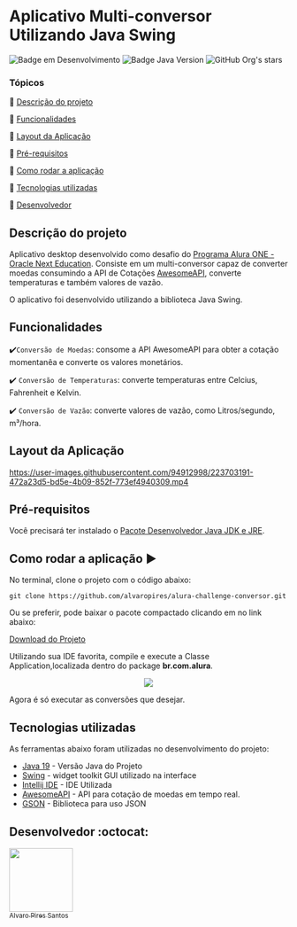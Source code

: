 # Aplicativo Multi-conversor Utilizando Java Swing

![Badge em Desenvolvimento](https://img.shields.io/badge/STATUS-EM%20DESENVOLVIMENTO-green)
![Badge Java Version](https://img.shields.io/badge/JAVA-v19.0.2-blue)
![GitHub Org's stars](https://img.shields.io/github/stars/alvaropires?style=social)

### Tópicos
:small_blue_diamond: [Descrição do projeto](#descrição-do-projeto)

:small_blue_diamond: [Funcionalidades](#funcionalidades)

:small_blue_diamond: [Layout da Aplicação](#layout-da-aplicação)

:small_blue_diamond: [Pré-requisitos](#pré-requisitos)

:small_blue_diamond: [Como rodar a aplicação](#como-rodar-a-aplicação-arrow_forward)

:small_blue_diamond: [Tecnologias utilizadas](#tecnologias-utilizadas)

:small_blue_diamond: [Desenvolvedor](#desenvolvedor-octocat)


## Descrição do projeto
Aplicativo desktop desenvolvido como desafio do <a href="https://www.oracle.com/br/education/oracle-next-education/">Programa Alura ONE - Oracle Next Education</a>. Consiste em um multi-conversor capaz de
converter moedas consumindo a API de Cotações <a href = "https://docs.awesomeapi.com.br/api-de-moedas">AwesomeAPI</a>, converte temperaturas e também valores de vazão.

O aplicativo foi desenvolvido utilizando a biblioteca Java Swing.

## Funcionalidades
:heavy_check_mark:`Conversão de Moedas`: consome a API AwesomeAPI para obter a cotação momentanêa e converte os valores monetários.

:heavy_check_mark: `Conversão de Temperaturas`: converte temperaturas entre Celcius, Fahrenheit e Kelvin.

:heavy_check_mark: `Conversão de Vazão`: converte valores de vazão, como Litros/segundo, m³/hora.

## Layout da Aplicação

https://user-images.githubusercontent.com/94912998/223703191-472a23d5-bd5e-4b09-852f-773ef4940309.mp4


## Pré-requisitos
Você precisará ter instalado o 
<a href="https://www.oracle.com/br/java/technologies/downloads/">Pacote Desenvolvedor Java JDK e JRE</a>.

## Como rodar a aplicação :arrow_forward:

No terminal, clone o projeto com o código abaixo:

```
git clone https://github.com/alvaropires/alura-challenge-conversor.git
```

Ou se preferir, pode baixar o pacote compactado clicando em no link abaixo:


<a href="https://github.com/alvaropires/alura-challenge-conversor/archive/refs/heads/main.zip">Download do Projeto</a>


Utilizando sua IDE favorita, compile e execute a Classe Application,localizada dentro do package <strong>br.com.alura</strong>.


<p align="center">
<img src = "https://user-images.githubusercontent.com/94912998/223709938-02226141-b92e-4180-8b9b-9942d5de574a.png">
</p>

Agora é só executar as conversões que desejar.

## Tecnologias utilizadas

As ferramentas abaixo foram utilizadas no desenvolvimento do projeto:

* [Java 19](https://www.oracle.com/br/java/) - Versão Java do Projeto
* [Swing](https://www.alura.com.br/artigos/como-criar-interface-grafica-swing-java) - widget toolkit GUI utilizado na interface
* [Intellij IDE](https://www.jetbrains.com/pt-br/idea/) - IDE Utilizada
* [AwesomeAPI](https://docs.awesomeapi.com.br/api-de-moedas) - API para cotação de moedas em tempo real.
* [GSON](https://github.com/google/gson) - Biblioteca para uso JSON

## Desenvolvedor :octocat:

[<img src="https://avatars.githubusercontent.com/u/94912998?s=96&v=4" width=115><br><sub>Alvaro Pires Santos</sub>](https://github.com/alvaropires)




